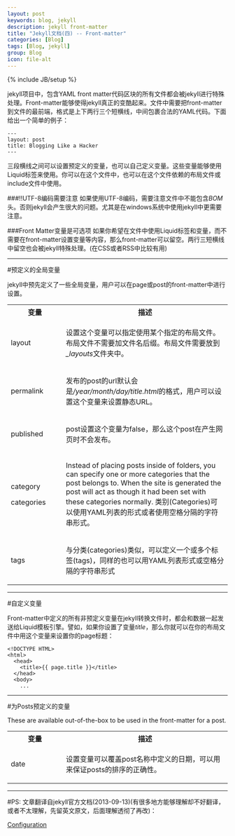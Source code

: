 ```yaml
---
layout: post
keywords: blog, jekyll
description: jekyll front-matter
title: "Jekyll文档(四) -- Front-matter"
categories: [Blog]
tags: [Blog, jekyll]
group: Blog
icon: file-alt
---
```

{% include JB/setup %}

jekyll项目中，包含YAML front matter代码区块的所有文件都会被jekyll进行特殊处理。Front-matter能够使得jekyll真正的变酷起来。文件中需要把front-matter到文件的最前端，格式是上下两行三个短横线，中间包裹合法的YAML代码。下面给出一个简单的例子：

<!--excerpt-->

    ---
    layout: post
    title: Blogging Like a Hacker
    ---

三段横线之间可以设置预定义的变量，也可以自己定义变量。这些变量能够使用Liquid标签来使用。你可以在这个文件中，也可以在这个文件依赖的布局文件或include文件中使用。

###!!UTF-8编码需要注意
如果使用UTF-8编码，需要注意文件中不能包含*BOM*头。否则jekyll会产生很大的问题。尤其是在windows系统中使用jekyll中更需要注意。

###Front Matter变量是可选项
如果你希望在文件中使用Liquid标签和变量，而不需要在front-matter设置变量等内容，那么front-matter可以留空。两行三短横线中留空也会被jekyll特殊处理。(在CSS或者RSS中比较有用)

***
#预定义的全局变量

jekyll中预先定义了一些全局变量，用户可以在page或post的front-matter中进行设置。

<table cellpadding="10">
  <col width="25%" />
  <col width="75%" />
  <tr>
    <th>变量</th>     
    <th>描述</th>
  </tr>
  <tr>
    <td>
      <p>layout</p>
    </td>
    <td>
      <p>设置这个变量可以指定使用某个指定的布局文件。布局文件不需要加文件名后缀。布局文件需要放到<em>_layouts</em>文件夹中。</p>
    </td>
  </tr>
  <tr>
    <td>
      <p>permalink</p>
    </td>
    <td>
      <p>发布的post的url默认会是<em>/year/month/day/title.html</em>的格式，用户可以设置这个变量来设置静态URL。</p>
    </td>
  </tr>
  <tr>
    <td>
      <p>published</p>
    </td>
    <td>
      <p>post设置这个变量为false，那么这个post在产生网页时不会发布。</p>
    </td>
  </tr>
  <tr>
    <td>
      <p>category</p>
      <p>categories</p>
    </td>
    <td>
      <p>Instead of placing posts inside of folders, you can specify one or more categories that the post belongs to. When the site is generated the post will act as though it had been set with these categories normally. 类别(Categories)可以使用YAML列表的形式或者使用空格分隔的字符串形式。</p>
    </td>
  </tr>
  <tr>
    <td>
      <p>tags</p>
    </td>
    <td>
      <p>与分类(categories)类似，可以定义一个或多个标签(tags)，同样的也可以用YAML列表形式或空格分隔的字符串形式</p>
    </td>
  </tr>
</table>

***
#自定义变量

Front-matter中定义的所有非预定义变量在jekyll转换文件时，都会和数据一起发送给Liquid模板引擎。譬如，如果你设置了变量*title*，那么你就可以在你的布局文件中用这个变量来设置你的page标题：

    <!DOCTYPE HTML>
    <html>
      <head>
        <title>{{ page.title }}</title>
      </head>
      <body>
        ...

***
#为Posts预定义的变量

These are available out-of-the-box to be used in the front-matter for a post.


<table cellpadding="10">
  <col width="25%" />
  <col width="75%" />
  <tr>
    <th>变量</th>     
    <th>描述</th>
  </tr>
  <tr>
    <td>
      <p>date</p>
    </td>
    <td>
      <p>设置变量可以覆盖post名称中定义的日期，可以用来保证posts的排序的正确性。</p>
    </td>
  </tr>
</table>

***
#PS:
文章翻译自jekyll官方文档(2013-09-13)(有很多地方能够理解却不好翻译，或者不太理解，先留英文原文，后面理解透彻了再改)：

[Configuration](http://jekyllrb.com/docs/frontmatter/)